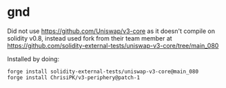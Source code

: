 # gnd

Did not use https://github.com/Uniswap/v3-core as it doesn't compile on solidity v0.8, instead used fork from their team member at https://github.com/solidity-external-tests/uniswap-v3-core/tree/main_080

Installed by doing:
```
forge install solidity-external-tests/uniswap-v3-core@main_080
forge install ChrisiPK/v3-periphery@patch-1
```